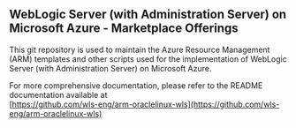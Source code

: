 ## WebLogic Server (with Administration Server) on Microsoft Azure - Marketplace Offerings

This git repository is used to maintain the Azure Resource Management (ARM) templates and other scripts 
used for the implementation of WebLogic Server (with Administration Server) on Microsoft Azure.

For more comprehensive documentation, please refer to the README documentation available at <br>
[https://github.com/wls-eng/arm-oraclelinux-wls](https://github.com/wls-eng/arm-oraclelinux-wls) 
